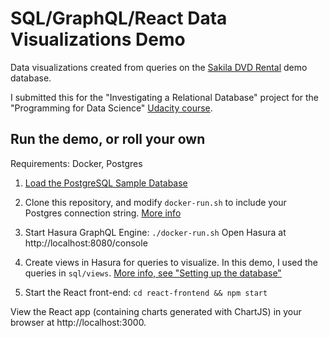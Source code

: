 # SQL/GraphQL/React Data Visualizations Demo

Data visualizations created from queries on the [Sakila DVD Rental](https://www.postgresqltutorial.com/postgresql-sample-database/) demo database.

I submitted this for the "Investigating a Relational Database" project for the "Programming for Data Science" [Udacity course](https://www.udacity.com/course/programming-for-data-science-nanodegree--nd104).

## Run the demo, or roll your own

Requirements: Docker, Postgres

1. [Load the PostgreSQL Sample Database](https://www.postgresqltutorial.com/load-postgresql-sample-database/)

2. Clone this repository, and modify `docker-run.sh` to include your Postgres connection string. [More info](https://hasura.io/docs/1.0/graphql/manual/deployment/docker/index.html#step-2-configure-the-docker-run-sh-script)

3. Start Hasura GraphQL Engine:
    `./docker-run.sh`
    Open Hasura at http://localhost:8080/console

4. Create views in Hasura for queries to visualize. In this demo, I used the queries in `sql/views`. [More info, see "Setting up the database"](https://www.smashingmagazine.com/2019/03/realtime-charts-graphql-postgres/)

5.  Start the React front-end:
    `cd react-frontend && npm start`

View the React app (containing charts generated with ChartJS) in your browser at http://localhost:3000.